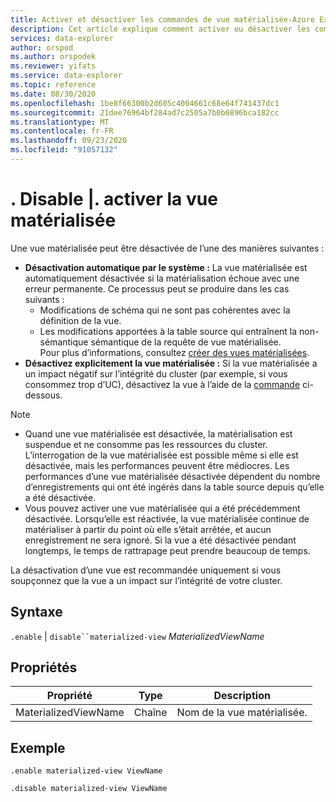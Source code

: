 ```yaml
---
title: Activer et désactiver les commandes de vue matérialisée-Azure Explorateur de données
description: Cet article explique comment activer ou désactiver les commandes de vue matérialisée dans Azure Explorateur de données.
services: data-explorer
author: orspod
ms.author: orspodek
ms.reviewer: yifats
ms.service: data-explorer
ms.topic: reference
ms.date: 08/30/2020
ms.openlocfilehash: 1be8f66300b2d605c4004661c68e64f741437dc1
ms.sourcegitcommit: 21dee76964bf284ad7c2505a7b0b6896bca182cc
ms.translationtype: MT
ms.contentlocale: fr-FR
ms.lasthandoff: 09/23/2020
ms.locfileid: "91057132"
---
```

# <a name="disable--enable-materialized-view"></a>. Disable |. activer la vue matérialisée

Une vue matérialisée peut être désactivée de l’une des manières suivantes :

* **Désactivation automatique par le système :**  La vue matérialisée est automatiquement désactivée si la matérialisation échoue avec une erreur permanente. Ce processus peut se produire dans les cas suivants : 
    * Modifications de schéma qui ne sont pas cohérentes avec la définition de la vue.  
    * Les modifications apportées à la table source qui entraînent la non-sémantique sémantique de la requête de vue matérialisée. <br>
    Pour plus d’informations, consultez [créer des vues matérialisées](materialized-view-create.md).
* **Désactivez explicitement la vue matérialisée :**  Si la vue matérialisée a un impact négatif sur l’intégrité du cluster (par exemple, si vous consommez trop d’UC), désactivez la vue à l’aide de la [commande](#syntax) ci-dessous.

> [!NOTE]
> * Quand une vue matérialisée est désactivée, la matérialisation est suspendue et ne consomme pas les ressources du cluster. L’interrogation de la vue matérialisée est possible même si elle est désactivée, mais les performances peuvent être médiocres. Les performances d’une vue matérialisée désactivée dépendent du nombre d’enregistrements qui ont été ingérés dans la table source depuis qu’elle a été désactivée. 
> * Vous pouvez activer une vue matérialisée qui a été précédemment désactivée. Lorsqu’elle est réactivée, la vue matérialisée continue de matérialiser à partir du point où elle s’était arrêtée, et aucun enregistrement ne sera ignoré. Si la vue a été désactivée pendant longtemps, le temps de rattrapage peut prendre beaucoup de temps.

La désactivation d’une vue est recommandée uniquement si vous soupçonnez que la vue a un impact sur l’intégrité de votre cluster.

## <a name="syntax"></a>Syntaxe

`.enable` | `disable``materialized-view` *MaterializedViewName*

## <a name="properties"></a>Propriétés

|Propriété|Type|Description
|----------------|-------|---|
|MaterializedViewName|Chaîne|Nom de la vue matérialisée.|

## <a name="example"></a>Exemple

```kusto
.enable materialized-view ViewName

.disable materialized-view ViewName
```